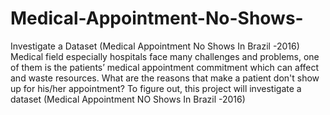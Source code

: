 # Medical-Appointment-No-Shows-
Investigate a Dataset (Medical Appointment No Shows In Brazil -2016)    
Medical field especially hospitals face many challenges and problems, one of them is the patients’ medical appointment commitment which can affect and waste resources. What are the reasons that make a patient don't show up for his/her appointment? To figure out, this project will investigate a dataset (Medical Appointment NO Shows In Brazil -2016)
